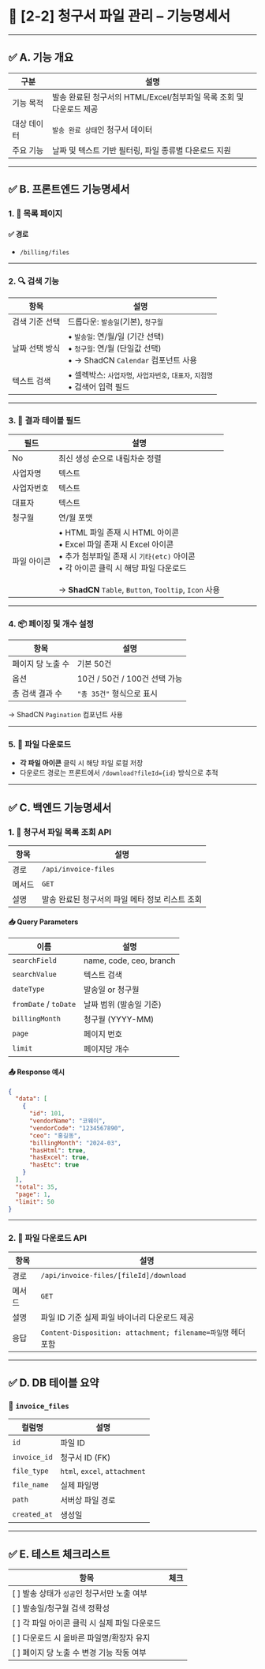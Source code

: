 # 📄 **[2-2] 청구서 파일 관리 – 기능명세서**

* * *

## ✅ A. 기능 개요

| 구분 | 설명 |
| --- | --- |
| 기능 목적 | 발송 완료된 청구서의 HTML/Excel/첨부파일 목록 조회 및 다운로드 제공 |
| 대상 데이터 | `발송 완료 상태`인 청구서 데이터 |
| 주요 기능 | 날짜 및 텍스트 기반 필터링, 파일 종류별 다운로드 지원 |

* * *

## ✅ B. 프론트엔드 기능명세서

### 1. 📃 목록 페이지

#### ✅ 경로

* `/billing/files`

* * *

### 2. 🔍 검색 기능

| 항목 | 설명 |
| --- | --- |
| 검색 기준 선택 | 드롭다운: `발송일`(기본), `청구월` |
| 날짜 선택 방식 | • `발송일`: 연/월/일 (기간 선택)<br>• `청구월`: 연/월 (단일값 선택)<br>• → ShadCN `Calendar` 컴포넌트 사용 |
| 텍스트 검색 | • 셀렉박스: `사업자명`, `사업자번호`, `대표자`, `지점명`<br>• 검색어 입력 필드 |

* * *

### 3. 📄 결과 테이블 필드

| 필드 | 설명 |
| --- | --- |
| No | 최신 생성 순으로 내림차순 정렬 |
| 사업자명 | 텍스트 |
| 사업자번호 | 텍스트 |
| 대표자 | 텍스트 |
| 청구월 | 연/월 포맷 |
| 파일 아이콘 | • HTML 파일 존재 시 HTML 아이콘<br>• Excel 파일 존재 시 Excel 아이콘<br>• 추가 첨부파일 존재 시 `기타(etc)` 아이콘<br>• 각 아이콘 클릭 시 해당 파일 다운로드<br><br>→ **ShadCN** `Table`, `Button`, `Tooltip`, `Icon` 사용 |

* * *

### 4. 📦 페이징 및 개수 설정

| 항목 | 설명 |
| --- | --- |
| 페이지 당 노출 수 | 기본 50건 |
| 옵션 | 10건 / 50건 / 100건 선택 가능 |
| 총 검색 결과 수 | `"총 35건"` 형식으로 표시 |

→ ShadCN `Pagination` 컴포넌트 사용

* * *

### 5. 📁 파일 다운로드

* **각 파일 아이콘** 클릭 시 해당 파일 로컬 저장
* 다운로드 경로는 프론트에서 `/download?fileId={id}` 방식으로 추적

* * *

## ✅ C. 백엔드 기능명세서

### 1. 📡 청구서 파일 목록 조회 API

| 항목 | 설명 |
| --- | --- |
| 경로 | `/api/invoice-files` |
| 메서드 | `GET` |
| 설명 | 발송 완료된 청구서의 파일 메타 정보 리스트 조회 |

#### 📥 Query Parameters

| 이름 | 설명 |
| --- | --- |
| `searchField` | name, code, ceo, branch |
| `searchValue` | 텍스트 검색 |
| `dateType` | 발송일 or 청구월 |
| `fromDate` / `toDate` | 날짜 범위 (발송일 기준) |
| `billingMonth` | 청구월 (YYYY-MM) |
| `page` | 페이지 번호 |
| `limit` | 페이지당 개수 |

#### 📤 Response 예시

```json
{
  "data": [
    {
      "id": 101,
      "vendorName": "코웨이",
      "vendorCode": "1234567890",
      "ceo": "홍길동",
      "billingMonth": "2024-03",
      "hasHtml": true,
      "hasExcel": true,
      "hasEtc": true
    }
  ],
  "total": 35,
  "page": 1,
  "limit": 50
}
```

* * *

### 2. 📡 파일 다운로드 API

| 항목 | 설명 |
| --- | --- |
| 경로 | `/api/invoice-files/[fileId]/download` |
| 메서드 | `GET` |
| 설명 | 파일 ID 기준 실제 파일 바이너리 다운로드 제공 |
| 응답 | `Content-Disposition: attachment; filename=파일명` 헤더 포함 |

* * *

## ✅ D. DB 테이블 요약

### 📌 `invoice_files`

| 컬럼명 | 설명 |
| --- | --- |
| `id` | 파일 ID |
| `invoice_id` | 청구서 ID (FK) |
| `file_type` | `html`, `excel`, `attachment` |
| `file_name` | 실제 파일명 |
| `path` | 서버상 파일 경로 |
| `created_at` | 생성일 |

* * *

## ✅ E. 테스트 체크리스트

| 항목 | 체크 |
| --- | --- |
| [ ] 발송 상태가 `성공`인 청구서만 노출 여부 |  |
| [ ] 발송일/청구월 검색 정확성 |  |
| [ ] 각 파일 아이콘 클릭 시 실제 파일 다운로드 |  |
| [ ] 다운로드 시 올바른 파일명/확장자 유지 |  |
| [ ] 페이지 당 노출 수 변경 기능 작동 여부 |  | 